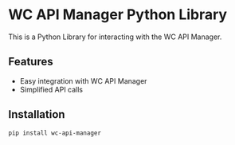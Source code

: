 # WC API Manager Python Library

This is a Python Library for interacting with the WC API Manager.

## Features

* Easy integration with WC API Manager
* Simplified API calls

## Installation

```bash
pip install wc-api-manager